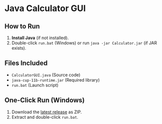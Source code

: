 # Java Calculator GUI  

## How to Run  
1. **Install Java** (if not installed).  
2. Double-click `run.bat` (Windows) or run `java -jar Calculator.jar` (if JAR exists).  

## Files Included  
- `CalculatorGUI.java` (Source code)  
- `java-cup-11b-runtime.jar` (Required library)  
- `run.bat` (Launch script)  

## One-Click Run (Windows)
1. Download the [latest release](https://github.com/jatin-ukey21/MyCalsiApp) as ZIP.
2. Extract and double-click `run.bat`.